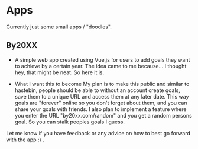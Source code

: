# Apps
Currently just some small apps / "doodles". 

## By20XX
- A simple web app created using Vue.js for users to add goals they want to achieve by a certain year. 
The idea came to me because... I thought hey, that might be neat. So here it is.

- What I want this to become
My plan is to make this public and similar to hastebin, people should be able to without an account create goals, save them to a unique URL 
and access them at any later date. This way goals are "forever" online so you don't forget about them, and you can share your goals with friends. 
I also plan to implement a feature where you enter the URL "by20xx.com/random" and you get a random persons goal. So you can stalk peoples goals I guess. 

Let me know if you have feedback or any advice on how to best go forward with the app :) . 
